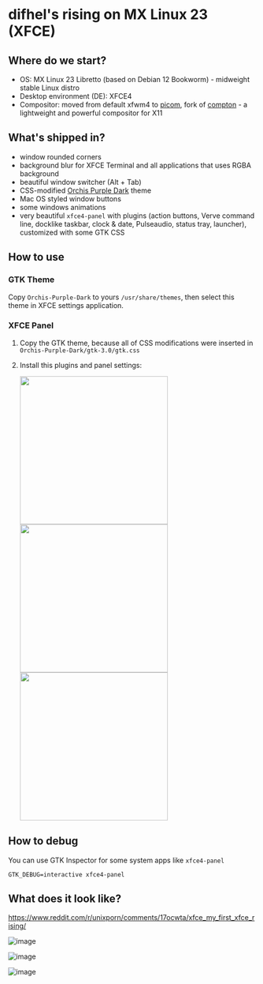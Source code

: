 # difhel's rising on MX Linux 23 (XFCE)
## Where do we start?
- OS: MX Linux 23 Libretto (based on Debian 12 Bookworm) - midweight stable Linux distro
- Desktop environment (DE): XFCE4
- Compositor: moved from default xfwm4 to [picom](https://github.com/yshui/picom), fork of [compton](https://github.com/chjj/compton) - a lightweight and powerful compositor for X11
## What's shipped in?
- window rounded corners
- background blur for XFCE Terminal and all applications that uses RGBA background
- beautiful window switcher (Alt + Tab)
- CSS-modified [Orchis Purple Dark](https://github.com/vinceliuice/Orchis-theme) theme
- Mac OS styled window buttons
- some windows animations
- very beautiful `xfce4-panel` with plugins (action buttons, Verve command line, docklike taskbar, clock & date, Pulseaudio, status tray, launcher), customized with some GTK CSS

## How to use
### GTK Theme
Copy `Orchis-Purple-Dark` to yours `/usr/share/themes`, then select this theme in XFCE settings application.

### XFCE Panel
1. Copy the GTK theme, because all of CSS modifications were inserted in `Orchis-Purple-Dark/gtk-3.0/gtk.css`
2. Install this plugins and panel settings:

    <img src="https://github.com/difhel/xfce-dotfiles/assets/78644136/8535a0b9-cb8a-4733-bba8-4b7f8a725b0f" width="300px"/>
    <img src="https://github.com/difhel/xfce-dotfiles/assets/78644136/1782d0b5-d7f4-4b1a-87cc-04a7f77b14bb" width="300px"/>
    <img src="https://github.com/difhel/xfce-dotfiles/assets/78644136/aa2f2b06-6f47-48d2-b234-7c14c9cc64f3" width="300px"/>




## How to debug
You can use GTK Inspector for some system apps like `xfce4-panel`
```shell
GTK_DEBUG=interactive xfce4-panel
```

## What does it look like?
https://www.reddit.com/r/unixporn/comments/17ocwta/xfce_my_first_xfce_rising/

![image](https://github.com/difhel/xfce-dotfiles/assets/78644136/69463bb4-560b-4b34-a4b0-1bb8e13b58d3)

![image](https://github.com/difhel/xfce-dotfiles/assets/78644136/bae12d46-b4ce-4fb1-92f4-032b62fda3e5)

![image](https://github.com/difhel/xfce-dotfiles/assets/78644136/4560ecbc-66da-4cea-899d-d6e2d556c49b)
